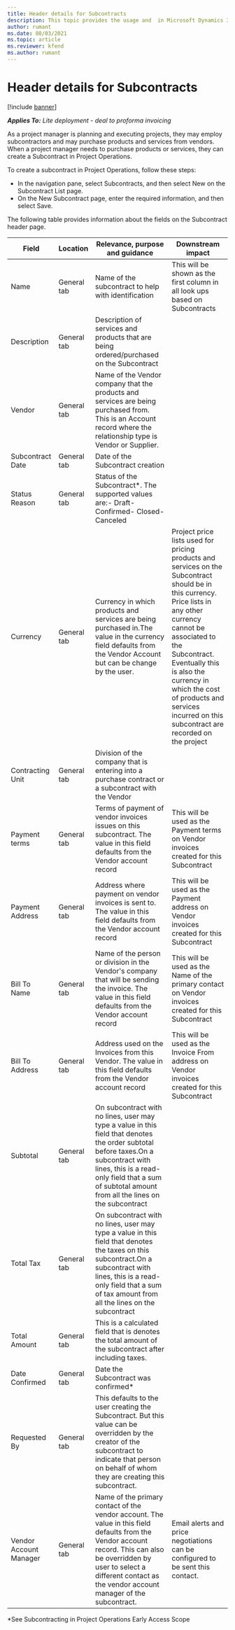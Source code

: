 ```yaml
---
title: Header details for Subcontracts
description: This topic provides the usage and  in Microsoft Dynamics 365 Project Operations.
author: rumant
ms.date: 08/03/2021
ms.topic: article
ms.reviewer: kfend 
ms.author: rumant
---
```


# Header details for Subcontracts

[!include [banner](../../includes/dataverse-preview.md)]

_**Applies To:** Lite deployment - deal to proforma invoicing_


As a project manager is planning and executing projects, they may employ subcontractors and may purchase products and services from vendors. When a project manager needs to purchase products or services, they can create a Subcontract in Project Operations.

To create a subcontract in Project Operations, follow these steps:

- In the navigation pane, select Subcontracts, and then select New on the Subcontract List page.
- On the New Subcontract page, enter the required information, and then select Save.

The following table provides information about the fields on the Subcontract header page.

| **Field** | **Location** | **Relevance, purpose and guidance** | **Downstream impact** |
| --- | --- | --- | --- |
| Name | General tab | Name of the subcontract to help with identification | This will be shown as the first column in all look ups based on Subcontracts |
| Description | General tab | Description of services and products that are being ordered/purchased on the Subcontract | |
| Vendor | General tab | Name of the Vendor company that the products and services are being purchased from. This is an Account record where the relationship type is Vendor or Supplier. | |
| Subcontract Date | General tab | Date of the Subcontract creation | |
| Status Reason | General tab | Status of the Subcontract*. The supported values are:- Draft- Confirmed- Closed- Canceled | |
| Currency | General tab | Currency in which products and services are being purchased in.The value in the currency field defaults from the Vendor Account but can be change by the user. | Project price lists used for pricing products and services on the Subcontract should be in this currency. Price lists in any other currency cannot be associated to the Subcontract. Eventually this is also the currency in which the cost of products and services incurred on this subcontract are recorded on the project |
| Contracting Unit | General tab | Division of the company that is entering into a purchase contract or a subcontract with the Vendor | |
| Payment terms | General tab | Terms of payment of vendor invoices issues on this subcontract. The value in this field defaults from the Vendor account record | This will be used as the Payment terms on Vendor invoices created for this Subcontract |
| Payment Address | General tab | Address where payment on vendor invoices is sent to. The value in this field defaults from the Vendor account record | This will be used as the Payment address on Vendor invoices created for this Subcontract |
| Bill To Name | General tab | Name of the person or division in the Vendor&#39;s company that will be sending the invoice. The value in this field defaults from the Vendor account record | This will be used as the Name of the primary contact on Vendor invoices created for this Subcontract |
| Bill To Address | General tab | Address used on the Invoices from this Vendor. The value in this field defaults from the Vendor account record | This will be used as the Invoice From address on Vendor invoices created for this Subcontract |
| Subtotal | General tab | On subcontract with no lines, user may type a value in this field that denotes the order subtotal before taxes.On a subcontract with lines, this is a read-only field that a sum of subtotal amount from all the lines on the subcontract | |
| Total Tax | General tab | On subcontract with no lines, user may type a value in this field that denotes the taxes on this subcontract.On a subcontract with lines, this is a read-only field that a sum of tax amount from all the lines on the subcontract | |
| Total Amount | General tab | This is a calculated field that is denotes the total amount of the subcontract after including taxes. | |
| Date Confirmed | General tab | Date the Subcontract was confirmed* | |
| Requested By | General tab | This defaults to the user creating the Subcontract. But this value can be overridden by the creator of the subcontract to indicate that person on behalf of whom they are creating this subcontract. | |
| Vendor Account Manager | General tab | Name of the primary contact of the vendor account. The value in this field defaults from the Vendor account record. This can also be overridden by user to select a different contact as the vendor account manager of the subcontract. | Email alerts and price negotiations can be configured to be sent this contact. |

*See Subcontracting in Project Operations Early Access Scope
